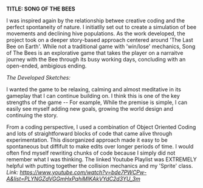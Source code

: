
**TITLE: SONG OF THE BEES**

I was inspired again by the relationship betwee creative coding and the perfect spontaneity of nature. I initiatlly set out to create a simulation of bee movements and declining hive populations. As the work developed, the project took on a deeper story-based approach centered around 'The Last Bee on Earth'. While not a traditional game with 'win/lose' mechanics, Song of The Bees is an explorative game that takes the player on a narraitve journey with the Bee through its busy working days, concluding with an open-ended, ambigious ending. 

_The Developed Sketches:_



I wanted the game to be relaxing, calming and almost meditative in its gameplay that I can continue building on.  I think this is one of the key strengths of the game -- For example, While the premise is simple, I can easily see myself adding new goals, growing the world design and continuing the story. 

From a coding perspective, I used a combination of Object Oriented Coding and lots of straightforward blocks of code that came alive through experimentation. This disorganized approach made it easy to be spontaneous but diffifult to make edits over longer periods of time. I would often find myself rewriting chunks of code because I simply did not remember what I was thinking. The linked Youtube Playlist was EXTREMELY helpful with putting together the collision mechanics and my 'Sprite' class. 
_Link: https://www.youtube.com/watch?v=bde7PWCPw-A&list=PLYNGZdVGGmHxPqhiMlKAkVYdC2d3YU_3m_
